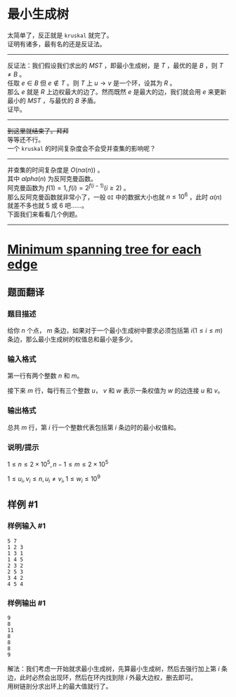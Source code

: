 # 最小生成树
太简单了，反正就是 `kruskal` 就完了。\
证明有诸多，最有名的还是反证法。

---

反证法：我们假设我们求出的 $MST$ ，即最小生成树，是 $T$ ，最优的是 $B$ ，则 $T\neq B$ 。\
任取 $e\in B$ 但 $e\notin T$ 。则 $T$ 上 $u\rightarrow v$ 是一个环，设其为 $R$ 。\
那么 $e$ 就是 $R$ 上边权最大的边了。然而既然 $e$ 是最大的边，我们就会用 $e$ 来更新最小的 $MST$ ，与最优的 $B$ 矛盾。\
证毕。

---

~~到这里就结束了。拜拜~~ \
等等还不行。\
一个 `kruskal` 的时间复杂度会不会受并查集的影响呢？

---

并查集的时间复杂度是 $O(n\alpha (n))$ 。\
其中 $alpha(n)$ 为反阿克曼函数。\
阿克曼函数为 $f(1)=1,f(i)=2^{f(i-1)}(i \ge 2)$ 。\
那么反阿克曼函数就非常小了，一般 `OI` 中的数据大小也就 $n \leq 10^6$ ，此时 $\alpha(n)$ 就差不多也就 $5$ 或 $6$ 吧……。\
下面我们来看看几个例题。

---

# [Minimum spanning tree for each edge](https://www.luogu.com.cn/problem/CF609E)

## 题面翻译

### 题目描述

给你 $n$ 个点， $m$ 条边，如果对于一个最小生成树中要求必须包括第 $i(1 \le i \le m)$ 条边，那么最小生成树的权值总和最小是多少。

### 输入格式

第一行有两个整数 $n$ 和 $m$。

接下来 $m$ 行，每行有三个整数 $u$， $v$ 和 $w$ 表示一条权值为 $w$ 的边连接 $u$ 和 $v$。

### 输出格式

总共 $m$ 行，第 $i$ 行一个整数代表包括第 $i$ 条边时的最小权值和。

### 说明/提示

$1 \le n \le 2 \times 10^5,n-1 \le m\le 2 \times 10^5$

$1 \le u_i,v_i \le n,u_i \neq v_i,1 \le w_i \le 10^9$
## 样例 #1

### 样例输入 #1

```
5 7
1 2 3
1 3 1
1 4 5
2 3 2
2 5 3
3 4 2
4 5 4
```

### 样例输出 #1

```
9
8
11
8
8
8
9
```
解法：我们考虑一开始就求最小生成树，先算最小生成树，然后去强行加上第 $i$ 条边，此时必然会出现环，然后在环内找到除 $i$ 外最大边权，删去即可。\
用树链剖分求出环上的最大值就行了。

